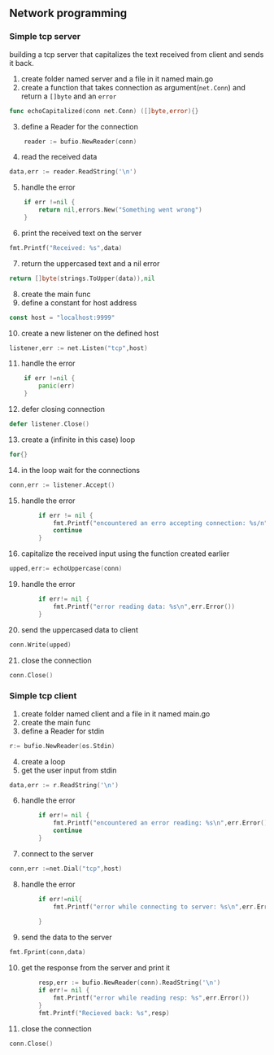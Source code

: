 ## Network programming

### Simple tcp server
building a tcp server that capitalizes the text received from client and sends it back.

1. create folder named server and a file in it named main.go
2. create a function that takes connection as argument(`net.Conn`) and return a `[]byte` and an `error`
```go
func echoCapitalized(conn net.Conn) ([]byte,error){}
```
3. define a Reader for the connection
```go
	reader := bufio.NewReader(conn)
```
4. read the received data
```go
data,err := reader.ReadString('\n')
```
5. handle the error
```go
	if err !=nil {
		return nil,errors.New("Something went wrong")
	}
```
6. print the received text on the server
```go
fmt.Printf("Received: %s",data)
```
7. return the uppercased text and a nil error
```go
return []byte(strings.ToUpper(data)),nil
```
8. create the main func
9. define a constant for host address
```go
const host = "localhost:9999"
```
10. create a new listener on the defined host
```go
listener,err := net.Listen("tcp",host)
```
11. handle the error
```go
	if err !=nil {
		panic(err)
	}
```
12. defer closing connection
```go 
defer listener.Close()
```
13. create a (infinite in this case) loop
```go
for{}
```
14. in the loop wait for the connections
```go
conn,err := listener.Accept()
```
15. handle the error
```go
		if err != nil {
			fmt.Printf("encountered an erro accepting connection: %s/n",err.Error())
			continue
		}
```
16. capitalize the received input using the function created earlier
```go
upped,err:= echoUppercase(conn)
```
19. handle the error
```go
		if err!= nil {
			fmt.Printf("error reading data: %s\n",err.Error())
		}
```
20. send the uppercased data to client
```go
conn.Write(upped)
```
21. close the connection
```go
conn.Close()
```

### Simple tcp client

1. create folder named client and a file in it named main.go
2. create the main func
3. define a Reader for stdin
```go
r:= bufio.NewReader(os.Stdin)
```
4. create a loop
5. get the user input from stdin
```go
data,err := r.ReadString('\n')
```
6. handle the error
```go
		if err!= nil {
			fmt.Printf("encountered an error reading: %s\n",err.Error())
			continue
		}
```
7. connect to the server
```go
conn,err :=net.Dial("tcp",host)
```
8. handle the error
```go
		if err!=nil{
			fmt.Printf("error while connecting to server: %s\n",err.Error())
		
		}
```
9. send the data to the server
```go
fmt.Fprint(conn,data)
```
10. get the response from the server and print it
```go
		resp,err := bufio.NewReader(conn).ReadString('\n')
		if err!= nil {
			fmt.Printf("error while reading resp: %s",err.Error())
		}
		fmt.Printf("Recieved back: %s",resp)
```
11. close the connection
```go
conn.Close()
```
